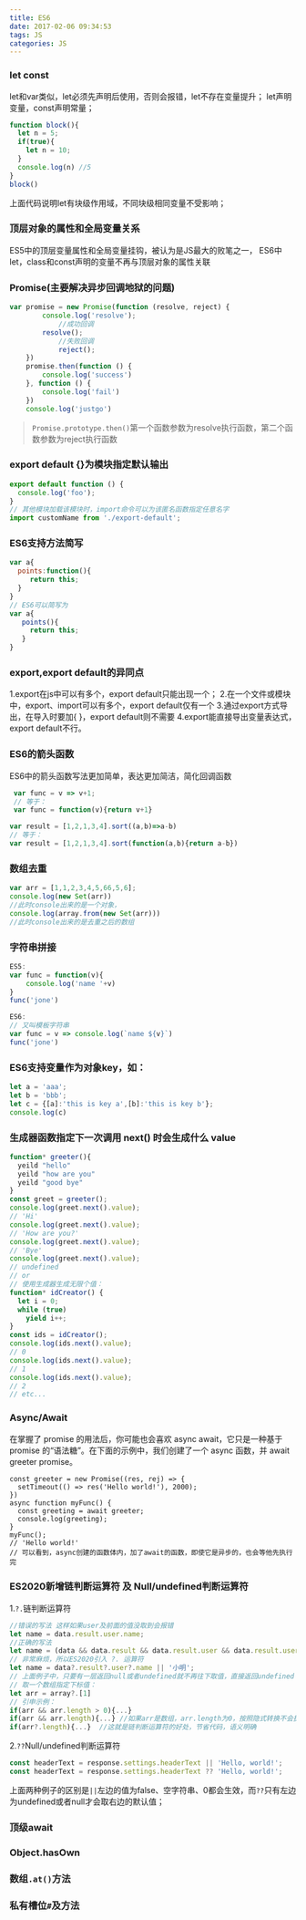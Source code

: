 ```yaml
---
title: ES6
date: 2017-02-06 09:34:53
tags: JS
categories: JS
---
```


### let  const
let和var类似，let必须先声明后使用，否则会报错，let不存在变量提升；
let声明变量，const声明常量；
```js
function block(){
  let n = 5;
  if(true){
    let n = 10;
  }
  console.log(n) //5
}
block()
```
上面代码说明let有块级作用域，不同块级相同变量不受影响；

### 顶层对象的属性和全局变量关系
ES5中的顶层变量属性和全局变量挂钩，被认为是JS最大的败笔之一，
ES6中let，class和const声明的变量不再与顶层对象的属性关联


### Promise(主要解决异步回调地狱的问题)
```js
var promise = new Promise(function (resolve, reject) {
        console.log('resolve');
    		//成功回调
        resolve();
		    //失败回调
		    reject();
    })
    promise.then(function () {
        console.log('success')
    }, function () {
        console.log('fail')
    })
    console.log('justgo')
```
> `Promise.prototype.then()`第一个函数参数为resolve执行函数，第二个函数参数为reject执行函数

### export default {}为模块指定默认输出
```js
export default function () {
  console.log('foo');
}
// 其他模块加载该模块时，import命令可以为该匿名函数指定任意名字
import customName from './export-default';
```

### ES6支持方法简写
```javascript
var a{
  points:function(){
     return this;
  }
}
// ES6可以简写为
var a{
   points(){
     return this;
   }
}
```

### export,export default的异同点
1.export在js中可以有多个，export default只能出现一个；
2.在一个文件或模块中，export、import可以有多个，export default仅有一个
3.通过export方式导出，在导入时要加{ }，export default则不需要
4.export能直接导出变量表达式，export default不行。

### ES6的箭头函数
ES6中的箭头函数写法更加简单，表达更加简洁，简化回调函数
```js
 var func = v => v+1;
 // 等于：
 var func = function(v){return v+1}

var result = [1,2,1,3,4].sort((a,b)=>a-b)
// 等于：
var result = [1,2,1,3,4].sort(function(a,b){return a-b})
```

### 数组去重
```js
var arr = [1,1,2,3,4,5,66,5,6];
console.log(new Set(arr))
//此时console出来的是一个对象，
console.log(array.from(new Set(arr)))
//此时console出来的是去重之后的数组
```

### 字符串拼接
```js
ES5:
var func = function(v){
	console.log('name '+v)
}
func('jone')

ES6:
// 又叫模板字符串
var func = v => console.log(`name ${v}`)
func('jone')
```

### ES6支持变量作为对象key，如：
```js
let a = 'aaa';
let b = 'bbb';
let c = {[a]:'this is key a',[b]:'this is key b'};
console.log(c)
```

### 生成器函数指定下一次调用 next() 时会生成什么 value
```js
function* greeter(){
  yeild "hello"
  yeild "how are you"
  yeild "good bye"
}
const greet = greeter();
console.log(greet.next().value);
// 'Hi'
console.log(greet.next().value);
// 'How are you?'
console.log(greet.next().value);
// 'Bye'
console.log(greet.next().value);
// undefined
// or
// 使用生成器生成无限个值：
function* idCreator() {
  let i = 0;
  while (true)
    yield i++;
}
const ids = idCreator();
console.log(ids.next().value);
// 0
console.log(ids.next().value);
// 1
console.log(ids.next().value);
// 2
// etc...
```

### Async/Await
在掌握了 promise 的用法后，你可能也会喜欢 async await，它只是一种基于 promise 的“语法糖”。在下面的示例中，我们创建了一个 async 函数，并 await greeter promise。
```ES6
const greeter = new Promise((res, rej) => {
  setTimeout(() => res('Hello world!'), 2000);
})
async function myFunc() {
  const greeting = await greeter;
  console.log(greeting);
}
myFunc();
// 'Hello world!'
// 可以看到，async创建的函数体内，加了await的函数，即使它是异步的，也会等他先执行完
```

### ES2020新增链判断运算符 及 Null/undefined判断运算符
1.`?.`链判断运算符
```js
//错误的写法 这样如果user及前面的值没取到会报错
let name = data.result.user.name;
//正确的写法
let name = (data && data.result && data.result.user && data.result.user.name) || '小明';
// 非常麻烦，所以ES2020引入 ?. 运算符
let name = data?.result?.user?.name || '小明';
// 上面例子中，只要有一层返回null或者undefined就不再往下取值，直接返回undefined
// 取一个数组指定下标值：
let arr = array?.[1]
// 引申示例：
if(arr && arr.length > 0){...}
if(arr && arr.length){...} //如果arr是数组，arr.length为0，按照隐式转换不会执行里面代码，所以不需要判断 > 0 
if(arr?.length){...}  //这就是链判断运算符的好处，节省代码，语义明确
```

2.`??`Null/undefined判断运算符

```js
const headerText = response.settings.headerText || 'Hello, world!';
const headerText = response.settings.headerText ?? 'Hello, world!';
```
上面两种例子的区别是`||`左边的值为false、空字符串、0都会生效，而`??`只有左边为undefined或者null才会取右边的默认值；

### 顶级await

### Object.hasOwn

### 数组`.at()`方法

### 私有槽位`#`及方法